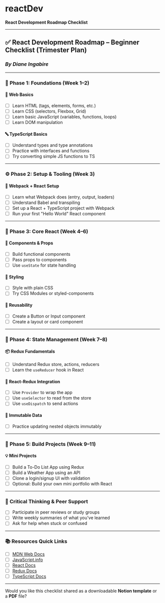 # reactDev
 **React Development Roadmap Checklist** 

---

## ✅ **React Development Roadmap – Beginner Checklist (Trimester Plan)**

### *By Diane Ingabire*

---

### 🌱 **Phase 1: Foundations (Week 1–2)**

#### 🧰 Web Basics

* [ ] Learn HTML (tags, elements, forms, etc.)
* [ ] Learn CSS (selectors, Flexbox, Grid)
* [ ] Learn basic JavaScript (variables, functions, loops)
* [ ] Learn DOM manipulation

#### 🔤 TypeScript Basics

* [ ] Understand types and type annotations
* [ ] Practice with interfaces and functions
* [ ] Try converting simple JS functions to TS

---

### ⚙️ **Phase 2: Setup & Tooling (Week 3)**

#### 🧱 Webpack + React Setup

* [ ] Learn what Webpack does (entry, output, loaders)
* [ ] Understand Babel and transpiling
* [ ] Set up a React + TypeScript project with Webpack
* [ ] Run your first "Hello World" React component

---

### 🧱 **Phase 3: Core React (Week 4–6)**

#### 🧩 Components & Props

* [ ] Build functional components
* [ ] Pass props to components
* [ ] Use `useState` for state handling

#### 🧰 Styling

* [ ] Style with plain CSS
* [ ] Try CSS Modules or styled-components

#### 🔄 Reusability

* [ ] Create a Button or Input component
* [ ] Create a layout or card component

---

### 🧠 **Phase 4: State Management (Week 7–8)**

#### 📦 Redux Fundamentals

* [ ] Understand Redux store, actions, reducers
* [ ] Learn the `useReducer` hook in React

#### 🔗 React-Redux Integration

* [ ] Use `Provider` to wrap the app
* [ ] Use `useSelector` to read from the store
* [ ] Use `useDispatch` to send actions

#### 🧊 Immutable Data

* [ ] Practice updating nested objects immutably

---

### 🎯 **Phase 5: Build Projects (Week 9–11)**

#### 💡 Mini Projects

* [ ] Build a To-Do List App using Redux
* [ ] Build a Weather App using an API
* [ ] Clone a login/signup UI with validation
* [ ] Optional: Build your own mini portfolio with React

---

### 🧠 **Critical Thinking & Peer Support**

* [ ] Participate in peer reviews or study groups
* [ ] Write weekly summaries of what you've learned
* [ ] Ask for help when stuck or confused

---

### 📚 **Resources Quick Links**

* [ ] [MDN Web Docs](https://developer.mozilla.org/)
* [ ] [JavaScript.info](https://javascript.info/)
* [ ] [React Docs](https://react.dev/)
* [ ] [Redux Docs](https://redux.js.org/)
* [ ] [TypeScript Docs](https://www.typescriptlang.org/docs/)

---

Would you like this checklist shared as a downloadable **Notion template** or a **PDF** file?

